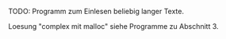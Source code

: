 TODO: Programm zum Einlesen beliebig langer Texte.

Loesung "complex mit malloc" siehe Programme zu Abschnitt 3.
